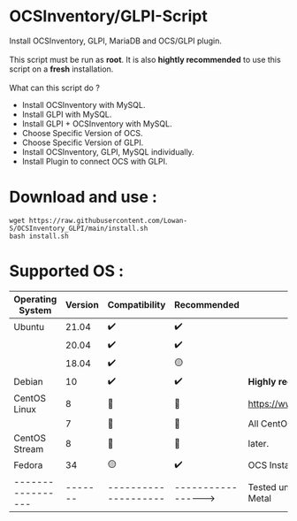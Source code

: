 # OCSInventory/GLPI-Script
Install OCSInventory, GLPI, MariaDB and OCS/GLPI plugin. <br />
<br />
This script must be run as **root**. It is also **hightly recommended** to use this script on a **fresh** installation.<br />
<br />
What can this script do ?<br />
* Install OCSInventory with MySQL.<br />
* Install GLPI with MySQL.<br />
* Install GLPI + OCSInventory with MySQL.<br />
* Choose Specific Version of OCS.<br />
* Choose Specific Version of GLPI.<br />
* Install OCSInventory, GLPI, MySQL individually.<br />
* Install Plugin to connect OCS with GLPI.<br />

# Download and use :
```shell
wget https://raw.githubusercontent.com/Lowan-S/OCSInventory_GLPI/main/install.sh
bash install.sh
```

# Supported OS :
| Operating System  | Version | Compatibility        | Recommended        | Notes                                |
| ----------------- | ------- | -------------------- | ------------------ | ------------------------------------ |
| Ubuntu            | 21.04   | :heavy_check_mark:   | :heavy_check_mark: |                                      |
|                   | 20.04   | :heavy_check_mark:   | :heavy_check_mark: |                                      |
|                   | 18.04   | :heavy_check_mark:   | :yellow_circle:    |                                      |
| Debian            | 10      | :heavy_check_mark:   | :heavy_check_mark: | **Highly recommended**               |
| CentOS Linux      | 8       | :red_circle:         | :red_circle:       | https://www.centos.org/download/     |
|                   | 7       | :red_circle:         | :red_circle:       | All CentOS won't work, I will fix it |
| CentOS Stream     | 8       | :red_circle:         | :red_circle:       | later.                               |
| Fedora            | 34      | :yellow_circle:      | :heavy_check_mark: | OCS Install is working but not GLPI  |
| ----------------- | ------- | -------------------- | -----------------> | Tested under KVM, LXC & Bare Metal   |
